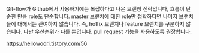 Git-flow가 Github에서 사용하기에는 복잡하다고 나온 브랜칭 전략입니다, 흐름이 단순한 만큼 role도 단순합니다. master 브랜치에 대한 role만 정확하다면 나머지 브랜치들에 대해서는 관여하지 않습니다. 즉, hotfix 브랜치나 feature 브랜치를 구분하지 않습니다. 다만 우선순위가 다를 뿐입니다. pull request 기능을 사용하도록 권장합니다.

https://hellowoori.tistory.com/56
